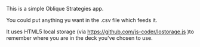 This is a simple Oblique Strategies app.

You could put anything yu want in the .csv file which feeds it.

It uses HTML5 local storage (via https://github.com/js-coder/lostorage.js )to remember where you are in the deck you've chosen to use. 